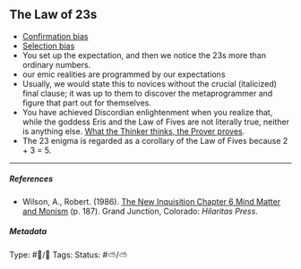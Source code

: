 ## The Law of 23s

* [Confirmation bias](Confirmation%20bias.md)
* [Selection bias]()
* You set up the expectation, and then we notice the 23s more than ordinary numbers.
* our emic realities are programmed by our expectations
* Usually, we would state this to novices without the crucial (italicized) final clause; it was up to them to discover the metaprogrammer and figure that part out for themselves.
* You have achieved Discordian enlightenment when you realize that, while the goddess Eris and the Law of Fives are not literally true, neither is anything else. [What the Thinker thinks, the Prover proves](What%20the%20Thinker%20thinks,%20the%20Prover%20proves.md).
* The 23 enigma is regarded as a corollary of the Law of Fives because 2 + 3 = 5.

---

##### References

* Wilson, A., Robert. (1986). [The New Inquisition Chapter 6 Mind Matter and Monism](The%20New%20Inquisition%20Chapter%206%20Mind%20Matter%20and%20Monism.md) (p. 187). Grand Junction, Colorado: *Hilaritas Press*.

##### Metadata

Type: #🔵/🔵 
Tags:
Status: #⛅️/⛅️
